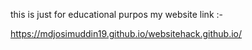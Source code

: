 this is just for educational purpos 
my website link :-

https://mdjosimuddin19.github.io/websitehack.github.io/
